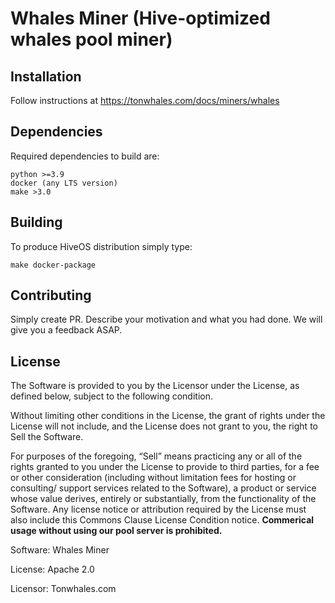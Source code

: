# Whales Miner (Hive-optimized whales pool miner)
## Installation
Follow instructions at https://tonwhales.com/docs/miners/whales

## Dependencies
Required dependencies to build are:
```
python >=3.9
docker (any LTS version)
make >3.0
```

## Building
To produce HiveOS distribution simply type:
```
make docker-package
```

## Contributing
Simply create PR. Describe your motivation and what you had done. We will give you a feedback ASAP.

## License
The Software is provided to you by the Licensor under the License, as defined below, subject to the following condition.

Without limiting other conditions in the License, the grant of rights under the License will not include, and the License does not grant to you, the right to Sell the Software.

For purposes of the foregoing, “Sell” means practicing any or all of the rights granted to you under the License to provide to third parties, for a fee or other consideration (including without limitation fees for hosting or consulting/ support services related to the Software), a product or service whose value derives, entirely or substantially, from the functionality of the Software. Any license notice or attribution required by the License must also include this Commons Clause License Condition notice.
**Commerical usage without using our pool server is prohibited.**

Software: Whales Miner

License: Apache 2.0

Licensor: Tonwhales.com
